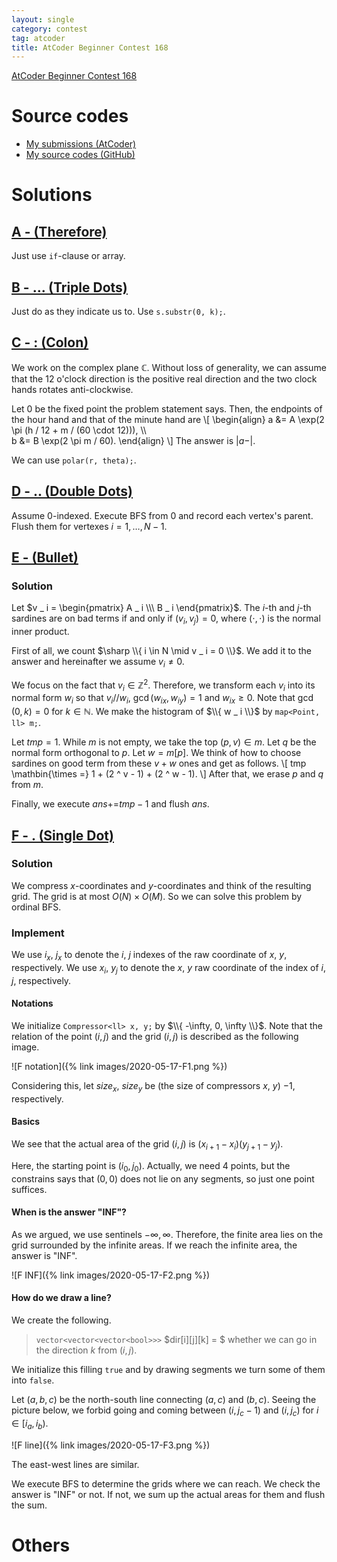 ```yaml
---
layout: single
category: contest
tag: atcoder
title: AtCoder Beginner Contest 168
---
```


[AtCoder Beginner Contest 168](https://atcoder.jp/contests/abc168)

# Source codes

- [My submissions (AtCoder)](https://atcoder.jp/contests/abc168/submissions?f.User=kazunetakahashi)
- [My source codes (GitHub)](https://github.com/kazunetakahashi/atcoder/tree/master/2020/0703_ABC168)

# Solutions

## [A - (Therefore)](https://atcoder.jp/contests/abc168/tasks/abc168_a)

Just use `if`-clause or array.

## [B - ... (Triple Dots)](https://atcoder.jp/contests/abc168/tasks/abc168_b)

Just do as they indicate us to. Use `s.substr(0, k);`.

## [C - : (Colon)](https://atcoder.jp/contests/abc168/tasks/abc168_c)

We work on the complex plane $\mathbb{C}$. Without loss of generality, we can assume that the 12 o'clock direction is the positive real direction and the two clock hands rotates anti-clockwise.

Let $0$ be the fixed point the problem statement says. Then, the endpoints of the hour hand and that of the minute hand are
\\[
  \begin{align}
    a &= A \exp(2 \pi (h / 12 + m / (60 \cdot 12))), \\\\\
    b &= B \exp(2 \pi m / 60).
  \end{align}
\\]
The answer is $\lvert a - \rvert$.

We can use `polar(r, theta);`.

## [D - .. (Double Dots)](https://atcoder.jp/contests/abc168/tasks/abc168_d)

Assume $0$-indexed. Execute BFS from $0$ and record each vertex's parent. Flush them for vertexes $i = 1, \dots, N - 1$.

## [E - (Bullet)](https://atcoder.jp/contests/abc168/tasks/abc168_e)

### Solution

Let $v _ i = \begin{pmatrix} A _ i \\\ B _ i \end{pmatrix}$. The $i$-th and $j$-th sardines are on bad terms if and only if $(v _ i, v _ j) = 0$, where $(\cdot, \cdot)$ is the normal inner product.

First of all, we count $\sharp \\{ i \in N \mid v _ i = 0 \\}$. We add it to the answer and hereinafter we assume $v _ i \neq 0$.

We focus on the fact that $v _ i \in \mathbb{Z} ^ 2$. Therefore, we transform each $v _ i$ into its normal form $w _ i$ so that $v _ i \mathbin{//} w _ i$, $\gcd(w _ {ix}, w _ {iy}) = 1$ and $w _ {ix} \geq 0$. Note that $\gcd(0, k) = 0$ for $k \in \mathbb{N}$. We make the histogram of $\\{ w _ i \\}$ by `map<Point, ll> m;`.

Let $tmp = 1$. While $m$ is not empty, we take the top $(p, v) \in m$. Let $q$ be the normal form orthogonal to $p$. Let $w = m[p]$. We think of how to choose sardines on good term from these $v + w$ ones and get as follows.
\\[
  tmp \mathbin{\times =} 1 + (2 ^ v - 1) + (2 ^ w - 1).
\\]
After that, we erase $p$ and $q$ from $m$.

Finally, we execute $ans \mathbin{+=} tmp - 1$ and flush $ans$.

## [F - . (Single Dot)](https://atcoder.jp/contests/abc168/tasks/abc168_f)

### Solution

We compress $x$-coordinates and $y$-coordinates and think of the resulting grid. The grid is at most $O(N) \times O(M)$. So we can solve this problem by ordinal BFS.

### Implement

We use $i _ x$, $j _ x$ to denote the $i$, $j$ indexes of the raw coordinate of $x$, $y$, respectively. We use $x _ i$, $y _ j$ to denote the $x$, $y$ raw coordinate of the index of $i$, $j$, respectively.

#### Notations

We initialize `Compressor<ll> x, y;` by $\\{ -\infty, 0, \infty \\}$. Note that the relation of the point $(i, j)$ and the grid $(i, j)$ is described as the following image.

![F notation]({% link images/2020-05-17-F1.png %})

Considering this, let $size_x$, $size_y$ be (the size of compressors $x$, $y$) $-1$, respectively.

#### Basics

We see that the actual area of the grid $(i, j)$ is $(x _ {i + 1} - x _ i)(y _ {j + 1} - y _ j)$.

Here, the starting point is $(i _ 0, j _ 0)$. Actually, we need $4$ points, but the constrains says that $(0, 0)$ does not lie on any segments, so just one point suffices.

#### When is the answer "INF"?

As we argued, we use sentinels $-\infty, \infty$. Therefore, the finite area lies on the grid surrounded by the infinite areas. If we reach the infinite area, the answer is "INF".

![F INF]({% link images/2020-05-17-F2.png %})

#### How do we draw a line?

We create the following.

> `vector<vector<vector<bool>>>` $dir[i][j][k] = $ whether we can go in the direction $k$ from $(i, j)$.

We initialize this filling `true` and by drawing segments we turn some of them into `false`.

Let $(a, b, c)$ be the north-south line connecting $(a, c)$ and $(b, c)$. Seeing the picture below, we forbid going and coming between $(i, j _ c - 1)$ and $(i, j _ c)$ for $i \in [i _ a, i _ b)$.

![F line]({% link images/2020-05-17-F3.png %})

The east-west lines are similar.

We execute BFS to determine the grids where we can reach. We check the answer is "INF" or not. If not, we sum up the actual areas for them and flush the sum.

# Others
